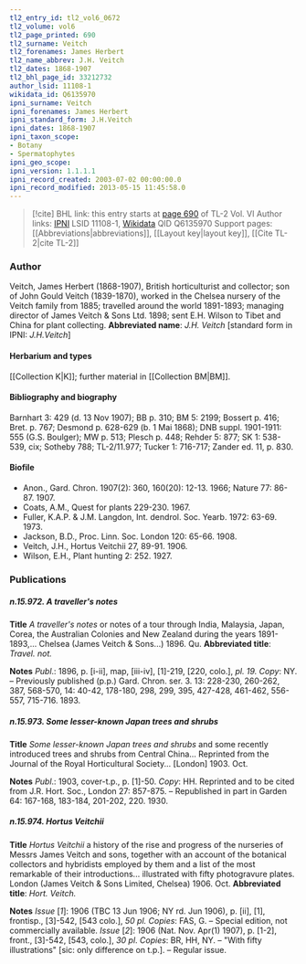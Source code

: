 ```yaml
---
tl2_entry_id: tl2_vol6_0672
tl2_volume: vol6
tl2_page_printed: 690
tl2_surname: Veitch
tl2_forenames: James Herbert
tl2_name_abbrev: J.H. Veitch
tl2_dates: 1868-1907
tl2_bhl_page_id: 33212732
author_lsid: 11108-1
wikidata_id: Q6135970
ipni_surname: Veitch
ipni_forenames: James Herbert
ipni_standard_form: J.H.Veitch
ipni_dates: 1868-1907
ipni_taxon_scope: 
- Botany
- Spermatophytes
ipni_geo_scope: 
ipni_version: 1.1.1.1
ipni_record_created: 2003-07-02 00:00:00.0
ipni_record_modified: 2013-05-15 11:45:58.0
---
```


> [!cite] BHL link: this entry starts at [page 690](https://www.biodiversitylibrary.org/page/33212732) of TL-2 Vol. VI
> Author links: [IPNI](https://www.ipni.org/a/11108-1) LSID 11108-1, [Wikidata](https://www.wikidata.org/wiki/Q6135970) QID Q6135970
> Support pages: [[Abbreviations|abbreviations]], [[Layout key|layout key]], [[Cite TL-2|cite TL-2]]

### Author

Veitch, James Herbert (1868-1907), British horticulturist and collector; son of John Gould Veitch (1839-1870), worked in the Chelsea nursery of the Veitch family from 1885; travelled around the world 1891-1893; managing director of James Veitch & Sons Ltd. 1898; sent E.H. Wilson to Tibet and China for plant collecting. 
**Abbreviated name**: *J.H. Veitch* \[standard form in IPNI: *J.H.Veitch*\]

#### Herbarium and types

[[Collection K|K]]; further material in [[Collection BM|BM]].

#### Bibliography and biography

Barnhart 3: 429 (d. 13 Nov 1907); BB p. 310; BM 5: 2199; Bossert p. 416; Bret. p. 767; Desmond p. 628-629 (b. 1 Mai 1868); DNB suppl. 1901-1911: 555 (G.S. Boulger); MW p. 513; Plesch p. 448; Rehder 5: 877; SK 1: 538-539, cix; Sotheby 788; TL-2/11.977; Tucker 1: 716-717; Zander ed. 11, p. 830.

#### Biofile

- Anon., Gard. Chron. 1907(2): 360, 160(20): 12-13. 1966; Nature 77: 86-87. 1907.
- Coats, A.M., Quest for plants 229-230. 1967.
- Fuller, K.A.P. & J.M. Langdon, Int. dendrol. Soc. Yearb. 1972: 63-69. 1973.
- Jackson, B.D., Proc. Linn. Soc. London 120: 65-66. 1908.
- Veitch, J.H., Hortus Veitchii 27, 89-91. 1906.
- Wilson, E.H., Plant hunting 2: 252. 1927.

### Publications

##### n.15.972. A traveller's notes

**Title**
*A traveller's notes* or notes of a tour through India, Malaysia, Japan, Corea, the Australian Colonies and New Zealand during the years 1891-1893,... Chelsea (James Veitch & Sons...) 1896. Qu.
**Abbreviated title**: *Travel. not.*

**Notes**
*Publ*.: 1896, p. \[i-ii\], map, \[iii-iv\], \[1\]-219, \[220, colo.\], *pl. 19. Copy*: NY. – Previously published (p.p.) Gard. Chron. ser. 3. 13: 228-230, 260-262, 387, 568-570, 14: 40-42, 178-180, 298, 299, 395, 427-428, 461-462, 556-557, 715-716. 1893.

##### n.15.973. Some lesser-known Japan trees and shrubs

**Title**
*Some lesser-known Japan trees and shrubs* and some recently introduced trees and shrubs from Central China... Reprinted from the Journal of the Royal Horticultural Society... \[London\] 1903. Oct.

**Notes**
*Publ*.: 1903, cover-t.p., p. \[1\]-50. *Copy*: HH. Reprinted and to be cited from J.R. Hort. Soc., London 27: 857-875. – Republished in part in Garden 64: 167-168, 183-184, 201-202, 220. 1930.

##### n.15.974. Hortus Veitchii

**Title**
*Hortus Veitchii* a history of the rise and progress of the nurseries of Messrs James Veitch and sons, together with an account of the botanical collectors and hybridists employed by them and a list of the most remarkable of their introductions... illustrated with fifty photogravure plates. London (James Veitch & Sons Limited, Chelsea) 1906. Oct.
**Abbreviated title**: *Hort. Veitch.*

**Notes**
*Issue* \[*1*\]: 1906 (TBC 13 Jun 1906; NY rd. Jun 1906), p. \[ii\], \[1\], frontisp., \[3\]-542, \[543 colo.\], *50 pl. Copies*: FAS, G. – Special edition, not commercially available.
*Issue* \[*2*\]: 1906 (Nat. Nov. Apr(1) 1907), p. \[1-2\], front., \[3\]-542, \[543, colo.\], *30 pl*.
*Copies*: BR, HH, NY. – "With fifty illustrations" \[sic: only difference on t.p.\]. – Regular issue.

